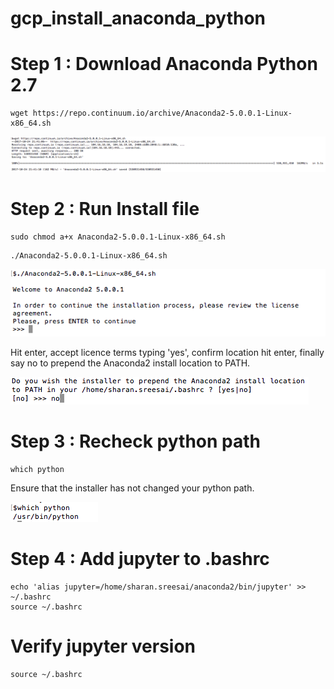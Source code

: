 # gcp_install_anaconda_python

# Step 1 : Download Anaconda Python 2.7

```
wget https://repo.continuum.io/archive/Anaconda2-5.0.0.1-Linux-x86_64.sh
```

<kbd>
  <img src="/install_anaconda_1.png">
</kbd>

# Step 2 : Run Install file

```
sudo chmod a+x Anaconda2-5.0.0.1-Linux-x86_64.sh
```

```
./Anaconda2-5.0.0.1-Linux-x86_64.sh
```

<kbd>
  <img src="/install_anaconda_2.png">
</kbd>

Hit enter, accept licence terms typing 'yes', confirm location hit enter, finally say no to prepend the Anaconda2 install location to PATH.

<kbd>
  <img src="/install_anaconda_3.png">
</kbd>

# Step 3 : Recheck python path

```
which python
```
Ensure that the installer has not changed your python path.

<kbd>
  <img src="/install_anaconda_4.png">
</kbd>

# Step 4 : Add jupyter to .bashrc

```
echo 'alias jupyter=/home/sharan.sreesai/anaconda2/bin/jupyter' >> ~/.bashrc
source ~/.bashrc
```

# Verify jupyter version

```
source ~/.bashrc
```


